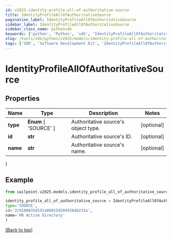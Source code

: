 ```yaml
---
id: v2025-identity-profile-all-of-authoritative-source
title: IdentityProfileAllOfAuthoritativeSource
pagination_label: IdentityProfileAllOfAuthoritativeSource
sidebar_label: IdentityProfileAllOfAuthoritativeSource
sidebar_class_name: pythonsdk
keywords: ['python', 'Python', 'sdk', 'IdentityProfileAllOfAuthoritativeSource', 'V2025IdentityProfileAllOfAuthoritativeSource'] 
slug: /tools/sdk/python/v2025/models/identity-profile-all-of-authoritative-source
tags: ['SDK', 'Software Development Kit', 'IdentityProfileAllOfAuthoritativeSource', 'V2025IdentityProfileAllOfAuthoritativeSource']
---
```


# IdentityProfileAllOfAuthoritativeSource


## Properties

Name | Type | Description | Notes
------------ | ------------- | ------------- | -------------
**type** |  **Enum** [  'SOURCE' ] | Authoritative source's object type. | [optional] 
**id** | **str** | Authoritative source's ID. | [optional] 
**name** | **str** | Authoritative source's name. | [optional] 
}

## Example

```python
from sailpoint.v2025.models.identity_profile_all_of_authoritative_source import IdentityProfileAllOfAuthoritativeSource

identity_profile_all_of_authoritative_source = IdentityProfileAllOfAuthoritativeSource(
type='SOURCE',
id='2c9180835d191a86015d28455b4b232a',
name='HR Active Directory'
)

```
[[Back to top]](#) 

